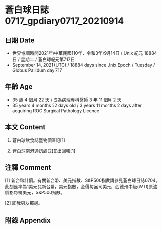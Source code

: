 [_metadata_:encoding]: - "utf-8"
[_metadata_:language]: - "zh-Hant-TW"
[_metadata_:fileformat]: - "markdown"
[_metadata_:MIME_type]: - "text/plain"
[_metadata_:markdown_version]: - "commonmark version 0.30"
[_metadata_:markdown_spec]: - "https://spec.commonmark.org/0.30/"

# 蒼白球日誌0717_gpdiary0717_20210914 #

## 日期 Date ##

* 世界協調時間2021年(中華民國110年，令和3年)9月14日 / Unix 紀元 18884 日 / 星期二 / 蒼白球紀元第717日
* September 14, 2021 (UTC) / 18884 days since Unix Epoch / Tuesday / Globus Pallidum day 717

## 年齡 Age ##

* 35 歲 4 個月 22 天 / 成為病理專科醫師 3 年 11 個月 2 天
* 35 years 4 months 22 days old / 3 years 11 months 2 days after acquiring ROC Surgical Pathology Licence

## 本文 Content ##

1. 蒼白球飲食誌暨物價筆記[1]

    
2. 蒼白球南港通訊處[2]支出回報[1]

    

## 注釋 Comment ##

[1] 新台幣計價。有關新台幣、美元指數、S&P500指數請參見蒼白球日誌0704。此刻匯率為1美元兌新台幣，美元指數，金價每盎司美元，西德州中級(WTI)原油價格每桶美元，S&P500指數。


[2] 即我男友那邊。



## 附錄 Appendix ##

